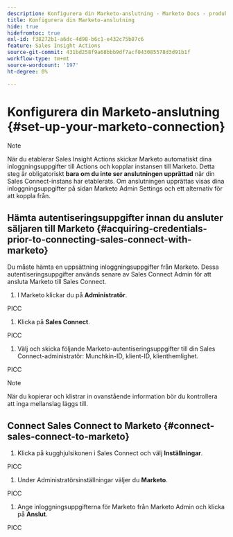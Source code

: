 ```yaml
---
description: Konfigurera din Marketo-anslutning - Marketo Docs - produktdokumentation
title: Konfigurera din Marketo-anslutning
hide: true
hidefromtoc: true
exl-id: f38272b1-a6dc-4d98-b6c1-e432c75b87c6
feature: Sales Insight Actions
source-git-commit: 431bd258f9a68bbb9df7acf043085578d3d91b1f
workflow-type: tm+mt
source-wordcount: '197'
ht-degree: 0%

---
```


# Konfigurera din Marketo-anslutning {#set-up-your-marketo-connection}

>[!NOTE]
>
>När du etablerar Sales Insight Actions skickar Marketo automatiskt dina inloggningsuppgifter till Actions och kopplar instansen till Marketo. Detta steg är obligatoriskt **bara om du inte ser anslutningen upprättad** när din Sales Connect-instans har etablerats. Om anslutningen upprättas visas dina inloggningsuppgifter på sidan Marketo Admin Settings och ett alternativ för att koppla från.

## Hämta autentiseringsuppgifter innan du ansluter säljaren till Marketo {#acquiring-credentials-prior-to-connecting-sales-connect-with-marketo}

Du måste hämta en uppsättning inloggningsuppgifter från Marketo. Dessa autentiseringsuppgifter används senare av Sales Connect Admin för att ansluta Marketo till Sales Connect.

1. I Marketo klickar du på **Administratör**.

PICC

1. Klicka på **Sales Connect**.

PICC

1. Välj och skicka följande Marketo-autentiseringsuppgifter till din Sales Connect-administratör: Munchkin-ID, klient-ID, klienthemlighet.

PICC

>[!NOTE]
>
>När du kopierar och klistrar in ovanstående information bör du kontrollera att inga mellanslag läggs till.

## Connect Sales Connect to Marketo {#connect-sales-connect-to-marketo}

1. Klicka på kugghjulsikonen i Sales Connect och välj **Inställningar**.

PICC

1. Under Administratörsinställningar väljer du **Marketo**.

PICC

1. Ange inloggningsuppgifterna för Marketo från Marketo Admin och klicka på **Anslut**.

PICC
